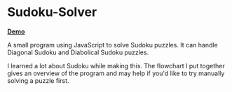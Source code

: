 # Sudoku-Solver

[**Demo**](https://steve-dave8.github.io/Sudoku-Solver/)

A small program using JavaScript to solve Sudoku puzzles. It can handle Diagonal Sudoku and Diabolical Sudoku puzzles.

I learned a lot about Sudoku while making this. The flowchart I put together gives an overview of the program and may help if you'd like to try manually solving a puzzle first.
